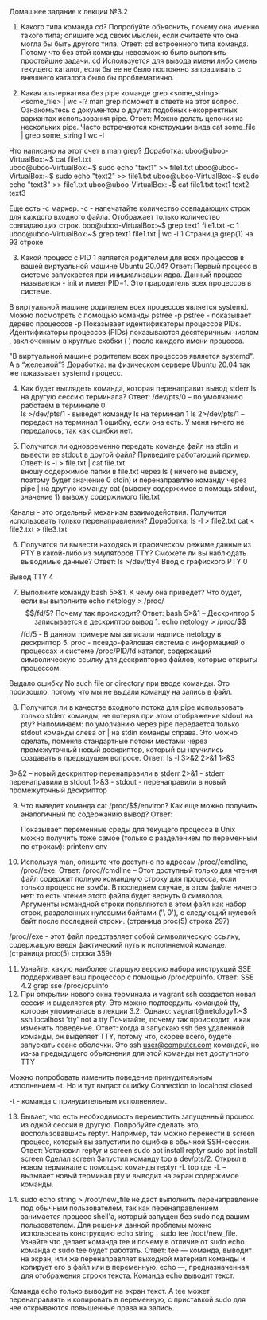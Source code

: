 Домашнее задание к лекции №3.2
1.	Какого типа команда cd? Попробуйте объяснить, почему она именно такого типа; опишите ход своих мыслей, если считаете что она могла бы быть другого типа.
Ответ:
cd встроенного типа команда. Потому что без этой команды невозможно было выполнить простейшие задачи.  cd Используется для вывода имени либо смены текущего каталог, если бы ее не было постоянно запрашивать с внешнего каталога было бы проблематично. 

2.	Какая альтернатива без pipe команде grep <some_string> <some_file> | wc -l? man grep поможет в ответе на этот вопрос. Ознакомьтесь с документом о других подобных некорректных вариантах использования pipe.
Ответ:
Можно делать цепочки из нескольких pipe.
Часто встречаются конструкции вида cat some_file | grep some_string l wc -l

Что написано на этот счет в man grep?
Доработка: 
uboo@uboo-VirtualBox:~$ cat file1.txt    
uboo@uboo-VirtualBox:~$ sudo echo "text1" >> file1.txt
uboo@uboo-VirtualBox:~$ sudo echo "text2" >> file1.txt
uboo@uboo-VirtualBox:~$ sudo echo "text3" >> file1.txt
uboo@uboo-VirtualBox:~$ cat file1.txt
text1
text2
text3

Еще есть -с маркер. 
-c  -  напечатайте количество совпадающих строк для каждого входного файла. Отображает только количество совпадающих строк.
boo@uboo-VirtualBox:~$ grep text1 file1.txt -c
1
uboo@uboo-VirtualBox:~$ grep text1 file1.txt | wc -l
1
Страница grep(1) на 93 строке

3.	Какой процесс с PID 1 является родителем для всех процессов в вашей виртуальной машине Ubuntu 20.04?
Ответ:
Первый процесс в системе запускается при инициализации ядра. Данный процесс называется - init и имеет PID=1. Это прародитель всех процессов в системе. 
 
В виртуальной машине родителем всех процессов является systemd.
Можно посмотреть с помощью команды pstree -p
pstree - показывает дерево процессов
-p  Показывает идентификаторы процессов PIDs. Идентификаторы процессов (PIDs) показываются десятеричным числом , заключенным в круглые скобки ( ) после каждого имени процесса.

"В виртуальной машине родителем всех процессов является systemd". А в “железной”?
Доработка: на физическом сервере Ubuntu 20.04 так же показывает systemd процесс.

4.	Как будет выглядеть команда, которая перенаправит вывод stderr ls на другую сессию терминала?
Ответ:
/dev/pts/0 – по умолчанию работаем в терминале 0   
ls >/dev/pts/1   - выведет команду ls на терминал 1
ls 2>/dev/pts/1 – передаст на терминал 1 ошибку, если она есть. У меня ничего не передалось, так как ошибки нет.

5.	Получится ли одновременно передать команде файл на stdin и вывести ее stdout в другой файл? Приведите работающий пример.
Ответ: ls -l  > file.txt | cat file.txt  
вношу содержимое папки в file.txt через ls ( ничего не вывожу, поэтому будет значение 0 stdin)  и перенаправляю команду через pipe | на другую команду cat  (вывожу содержимое с помощь stdout, значение 1) вывожу содержимого file.txt

Каналы - это отдельный механизм взаимодействия. Получится использовать только перенаправления?
Доработка: 
ls -l  > file2.txt
cat < file2.txt > file3.txt

6.	Получится ли вывести находясь в графическом режиме данные из PTY в какой-либо из эмуляторов TTY? Сможете ли вы наблюдать выводимые данные?
Ответ: ls >/dev/tty4
Ввод с графиского PTY 0
 

Вывод TTY 4 
  


7.	Выполните команду bash 5>&1. К чему она приведет? Что будет, если вы выполните echo netology > /proc/$$/fd/5? Почему так происходит?
Ответ:
bash 5>&1 – Дескриптор 5 записывается в дескриптор вывод 1.
echo netology > /proc/$$/fd/5 - В данном примере мы записали надпись netology в дескриптор 5.
proc - псевдо-файловая система с информацией о процессах и системе
/proc/PID/fd каталог, содержащий символическую ссылку для дескрипторов файлов, которые открыты процессом.

Выдало ошибку No such file or directory при вводе команды. Это произошло, потому что мы не выдали команду на запись в файл.
 

    
8.	Получится ли в качестве входного потока для pipe использовать только stderr команды, не потеряв при этом отображение stdout на pty? Напоминаем: по умолчанию через pipe передается только stdout команды слева от | на stdin команды справа. Это можно сделать, поменяв стандартные потоки местами через промежуточный новый дескриптор, который вы научились создавать в предыдущем вопросе.
Ответ:
ls -l 3>&2 2>&1 1>&3

3>&2 – новый дескриптор перенаправили в stderr
2>&1 - stderr перенаправили в stdout 
1>&3 - stdout - перенаправили в новый промежуточный дескриптор

9.	Что выведет команда cat /proc/$$/environ? Как еще можно получить аналогичный по содержанию вывод?
Ответ:

 	Показывает переменные среды для текущего процесса в Unix
можно получить тоже самое (только с разделением по переменным по строкам):
printenv
env
10.	Используя man, опишите что доступно по адресам /proc/<PID>/cmdline, /proc/<PID>/exe.
Ответ:
/proc/<PID>/cmdline – Этот доступный только для чтения файл содержит полную командную строку для процесса, если только процесс не зомби. В последнем случае, в этом файле ничего нет: то есть чтение этого файла будет вернуть 0 символов. Аргументы командной строки появляются в этом
файл как набор строк, разделенных нулевыми байтами ('\ 0'), с следующий нулевой байт после последней строки. (страница proc(5) строка 297)

/proc/<PID>/exe - этот файл представляет собой символическую ссылку, содержащую введя фактический путь к исполняемой команде. 
(страница proc(5) строка 359)

11.	Узнайте, какую наиболее старшую версию набора инструкций SSE поддерживает ваш процессор с помощью /proc/cpuinfo.
Ответ:
SSE 4.2
grep sse /proc/cpuinfo
12.	При открытии нового окна терминала и vagrant ssh создается новая сессия и выделяется pty. Это можно подтвердить командой tty, которая упоминалась в лекции 3.2. Однако:
vagrant@netology1:~$ ssh localhost 'tty'
not a tty
Почитайте, почему так происходит, и как изменить поведение.
Ответ:
когда я запускаю ssh без удаленной команды, он выделяет TTY, потому что, скорее всего, будете запускать сеанс оболочки. Это ssh user@computer.com командой, но из-за предыдущего объяснения для этой команды нет доступного TTY 

Можно попробовать изменить поведение принудительным исполнением -t. Но и тут выдаст ошибку Connection to localhost closed.

-t - команда c принудительным исполнением.

 
13.	Бывает, что есть необходимость переместить запущенный процесс из одной сессии в другую. Попробуйте сделать это, воспользовавшись reptyr. Например, так можно перенести в screen процесс, который вы запустили по ошибке в обычной SSH-сессии.
Ответ:
Установил reptyr  и screen 
sudo apt install reptyr
sudo apt install screen
Сделал screen
Запустил команду top в dev/pts/2.
Открыл в новом терминале с помощью команды 
reptyr -L top
где -L – вызывает новый терминал pty и выводит на экран содержимое команды.
 


14.	sudo echo string > /root/new_file не даст выполнить перенаправление под обычным пользователем, так как перенаправлением занимается процесс shell'а, который запущен без sudo под вашим пользователем. Для решения данной проблемы можно использовать конструкцию echo string | sudo tee /root/new_file. Узнайте что делает команда tee и почему в отличие от sudo echo команда с sudo tee будет работать.
Ответ:
tee — команда, выводит на экран, или же перенаправляет выходной материал команды и копирует его в файл или в переменную.
echo —, предназначенная для отображения строки текста. Команда echo выводит текст.

Команда echo только выводит на экран текст. А tee может перенаправлять и копировать в переменную, с приставкой sudo для нее открываются повышенные права на запись.

